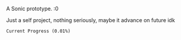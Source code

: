 A Sonic prototype. :0

Just a self project, nothing seriously, maybe it advance on future idk

``` 
Current Progress (0.01%)
```


